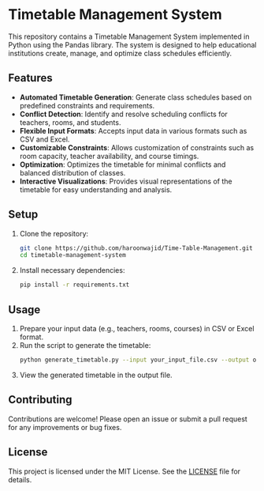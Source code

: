 # Timetable Management System

This repository contains a Timetable Management System implemented in Python using the Pandas library. The system is designed to help educational institutions create, manage, and optimize class schedules efficiently.

## Features

- **Automated Timetable Generation**: Generate class schedules based on predefined constraints and requirements.
- **Conflict Detection**: Identify and resolve scheduling conflicts for teachers, rooms, and students.
- **Flexible Input Formats**: Accepts input data in various formats such as CSV and Excel.
- **Customizable Constraints**: Allows customization of constraints such as room capacity, teacher availability, and course timings.
- **Optimization**: Optimizes the timetable for minimal conflicts and balanced distribution of classes.
- **Interactive Visualizations**: Provides visual representations of the timetable for easy understanding and analysis.

## Setup

1. Clone the repository:
    ```bash
    git clone https://github.com/haroonwajid/Time-Table-Management.git
    cd timetable-management-system
    ```

2. Install necessary dependencies:
    ```bash
    pip install -r requirements.txt
    ```

## Usage

1. Prepare your input data (e.g., teachers, rooms, courses) in CSV or Excel format.
2. Run the script to generate the timetable:
    ```bash
    python generate_timetable.py --input your_input_file.csv --output output_timetable.csv
    ```
3. View the generated timetable in the output file.

## Contributing

Contributions are welcome! Please open an issue or submit a pull request for any improvements or bug fixes.

## License

This project is licensed under the MIT License. See the [LICENSE](LICENSE) file for details.
